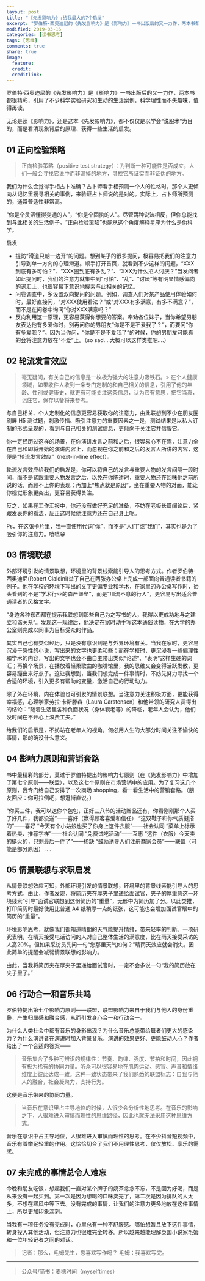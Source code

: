 ```yaml
---
layout: post
title: "《先发影响力》:给我最大的7个启发"
excerpt: "罗伯特·西奥迪尼的《先发影响力》是《影响力》一书出版后的又一力作，两本书都很精彩，引用了不少科学实验研究和生动的生活案例，科学理性而不失趣味，值得再读。无论是读《影响力》，还是这本《先发影响力》，都不仅仅是以学会“说服术”为目的，而是看清现象背后的原理、获得一些生活的启发。"
modified: 2019-03-16
categories: [读书思考]
tags: [思维]
comments: true
share: true
image:
  feature:
  credit:
  creditlink:
---
```


罗伯特·西奥迪尼的《先发影响力》是《影响力》一书出版后的又一力作，两本书都很精彩，引用了不少科学实验研究和生动的生活案例，科学理性而不失趣味，值得再读。

无论是读《影响力》，还是这本《先发影响力》，都不仅仅是以学会“说服术”为目的，而是看清现象背后的原理、获得一些生活的启发。

## 01 正向检验策略

> 正向检验策略（positive test strategy）：为判断一种可能性是否成立，人们一般会寻找它说中而非漏掉的地方，寻找它所证实而非证伪的地方。

我们为什么会觉得手相占卜准确？占卜师看手相预测一个人的性格时，那个人更倾向从记忆里搜寻相关的事例，来验证占卜师说的是对的。实际上，占卜师所预测的，通常普适性非常高。

“你是个灵活懂得变通的人”，“你是个固执的人”。尽管两种说法相反，但你总能找到与此相关的生活例子。“正向检验策略”也能从这个角度解释星座为什么是伪科学。

启发

- 提防“滑道只朝一边开”的问题。想到某乎的很多提问，极容易把我们的注意力引导到单一方向的心理滑道。顺手打开首页，就看到不少这样的问题，“XXX到底有多可怕？”、“XXX圈到底有多乱？”、“XXX为什么招人讨厌？”当发问者如此提问时，我们的注意力就集中到“可怕”、“乱”、“讨厌”等有明显情感偏向的词汇上，也很容易下意识地搜索与此相关的记忆。
- 问卷调查中，多设置双向提问的问题。例如，调查人们对某产品使用体验如何时，最好直接问，“对XXX使用看法？”或“对XXX有多满意，有多不满意？”，而不是在问卷中询问“你对XXX满意吗？”
- 反向利用这一原理，更容易获得你想要的答案。奉劝各位妹子，当你希望男朋友表达他有多爱你时，别再问你的男朋友“你是不是不爱我了？”，而要问“你有多爱我？”。因为当你问，“你是不是不爱我了”的时候，你的男朋友可能真的会将注意力放在“不爱”上。（so sad….大概可以这样类推吧….）

## 02 轮流发言效应

> 毫无疑问，有关自己的信息是一枚极为强大的注意力吸铁石。> 
> 在个人健康领域，如果收件人收到一条专门定制的和自己相关的信息，引用了他的年龄、性别或健康史，就更有可能关注这条信息，认为它有意思，把它当真，记住它，保存以备将来参考。

与自己相关、个人定制化的信息更容易获取你的注意力，由此联想到不少在朋友圈刷屏 H5 测试题，刺激传播、吸引注意力的重要因素之一是，测试结果是以私人订制的形式呈现的，看到与自己相关的测试信息，更倾向于关注它并信服它。

你一定经历过这样的场景，在你演讲发言之前和之后，很容易心不在焉，注意力全在自己和即将开始的演讲内容上，而忽视在你之前和之后的发言人所讲的内容，这便是“轮流发言效应”（next-in-line effect）。

轮流发言效应给我们的启发是，你可以将自己的发言与重要人物的发言间隔一段时间，而不是紧跟重要人物发言之后，以免在你陈述时，重要人物还在回味他之前所说的话，而顾不上你的表现；再加上“焦点就是原因”，坐在重要人物的对面，能让你视觉形象更突出，更容易获得关注。

反之，如果在工作汇报中，你还没有做好充足的准备，不妨在老板长篇阔论后，紧跟发表你的看法，反正这时候他注意力还在自己身上呢。

Ps，在这张卡片里，我一直使用代词“你”，而不是“人们”或“我们”，其实也是为了吸引你的注意力。嘻嘻😁

## 03 情境联想

外部环境引发的情景联想，环境里的背景线索能引导人的思考方式。作者罗伯特·西奥迪尼(Robert Cialdini)举了自己在两张办公桌上完成一部面向普通读者书籍的例子。他在学校的环境下写出的文字更偏专业和学术，在家里的办公桌写作时，抬头看到的不是“学术行业的森严堡垒”，而是“川流不息的行人”，更容易写出适合普通读者的风格文字。

“身边各种东西都在提示我联想到那些自己为之写书的人，我得以更成功地与之建立和谐关系”。发现这一规律后，他决定在家时动手写这本通俗读物，在大学的办公室则完成以同事为目标受众的作品。

其实自己也有类似经历，只是没有意识到是与外界环境有关。当我在家时，更容易沉浸于感性的小说，写出来的文字也更柔和些；而在学校时，更沉浸看一些偏理性和学术的内容，写出的文字也会不由自主带出类似“论述”、“表明”这样生硬的词汇；再换个场景，在播放着轻柔歌曲的咖啡馆里，我的思维又会变得活跃发散，更容易蹦出来好点子。这让我想到，当我们想完成一件事情时，不妨先努力寻找一个合适的环境，引入更多有帮助的变量，激活自己的行动动力。

除了外在环境，内在体验也可引发的情景联想。当注意力关注积极方面，更能获得幸福感，心理学家劳拉·卡斯滕森（Laura Carstensen）和他带领的研究人员得出的结论：“随着生活里各种负面状况（身体衰老等）的降临，老年人会认为，他们没时间在不开心上浪费工夫。”

给我们的启示是，不妨站在老年人的视角，何必用人生的大部分时间关注不愉快的事情，那的确没什么意义。

## 04 影响力原则和营销套路

书中最精彩的部分，莫过于罗伯特提出的影响力七原则（在《先发影响力》中增加了第七个原则——联盟），以及这七个原则在市场营销中的应用。为了复习这几个原则，我专门给自己安排了一次商场 shopping，看一看生活中的营销套路。（朋友回应：你可拉倒吧，想逛街直说。）

“你买三件，我可以送你个包包，正好三八节的活动赠品还有，你看刚刚那个人买了好几件，我都没送”——喜好（赢得顾客喜爱和信任）
“这双鞋子和你气质挺搭的”——喜好
“今天有个小姑娘也买了你身上这件衣服”——社会认同
“菜单上标示着热卖、推荐字样”——社会认同
“免费试吃活动”——互惠
“这件（衣服）今天卖的挺火的，只剩最后一件了”——稀缺
“鼓励诱导人们注册商家会员”——联盟（可能是部分原因）
….

## 05 情景联想与求职启发

从情景联想效应可知，外部环境引发的情景联想，环境里的背景线索能引导人的思考方式。由此，作者发现，将简历夹在厚夹子里递给面试官，夹子的厚重感这一环境线索“引导”面试官联想到这份简历的“重量”，无形中为简历加了分。以此类推，打印简历时最好使用比普通 A4 纸稍厚一点的纸张，这可能也会增加面试官眼中的简历的“重量”。

环境影响思考，就像我们都知道晴朗的天气能提升情绪，带来轻率的判断。一项研究表明，在晴天接受电话访问的人对自己整体生活的满意度，比在雨天接受采访的人高20%。但如果采访员先问一句“您那里天气如何？”晴雨天效应就会消失。因此简单的提醒会减弱情景联想的影响力。

由此，当我将简历夹在厚夹子里递给面试官时，一定不会多说一句“我的简历放在夹子里了。”

## 06 行动合一和音乐共鸣

罗伯特提出第七个影响力原则——联盟，联盟影响力来自于我们与他人的身份重叠，产生归属感和融合感，从而引发身心合一和行动合一。

为什么人类社会中都有音乐的身影出现？为什么音乐总能带给舞者们更大的感染力？为什么演讲者在演讲时加入背景音乐，演讲的效果更好、更能鼓动人心？作者给出了一个合适的答案——

> 音乐集合了多种可辨识的规律性：节奏、韵律、强度、节拍和时间，因此拥有极为稀有的协同力量。听众可以很容易地在肌肉运动、感官、声音和情绪维度上彼此达成一致。这种一致状态带来了我们熟悉的联盟标志：自我与他人的融合，社会凝聚力，支持行为。

这便是音乐带来的协同力量。

> 当音乐在意识里占主导地位的时候，人很少会分析性地思考。在音乐的影响之下，人很难进入审慎而理性的思维路径，因此也就无法采用这种思维方式。

音乐在意识中占主导地位，人很难进入审慎而理性的思考。在不少抖音短视频中，音乐有着举足轻重的作用。这恰恰切合了我们不用理性思考，仅仅放松、享乐的需求。

## 07 未完成的事情总令人难忘

今晚和朋友吃饭，想起我们一直对某个牌子的奶茶念念不忘，不是因为好喝，而是从来没有一起买到。第一次是因为想喝的口味卖完了，第二次是因为排队的人太多，不想在寒风中等下去。没有完成的事情，让我们的注意力更多地放在这件事情上，所以更加印象深刻。

当我有一项任务没有完成时，心里总有一种不舒服感。哪怕想暂且放下这件事情，转身投入其他活动，但注意力也很难完全转移。所以越来越能理解英国小说家毛姆和一位年轻记者之间的对话。

> 记者：那么，毛姆先生，您喜欢写作吗？
> 毛姆：我喜欢写完。

----
> 公众号/简书：麦穗时间（myselftimes）
